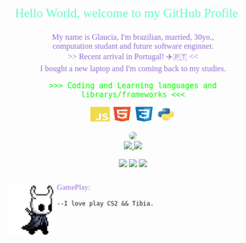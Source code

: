 <div align="center">
  <p style="font-family: fantasy; font-size:25px; color: #61ffca;"> Hello World, welcome to my GitHub Profile 🖖</p>

  <p style="font-family: serif; font-size:16px; color: #956fd0"> My name is Glaucia, I'm brazilian, married, 30yo., <br>computation studant and future software enginner.<br>
  >> Recent arrival in Portugal! ✈️🇵🇹 << <br>I bought a new laptop and I'm coming back to my studies.</p>

  <p style="font-family: monospace; font-size:15px; color: #00ff00"> >>> Coding and Learning languages and librarys/frameworks <<< </p>
</div>

<div align="center"> 
  <img alt="Gaah-Js" height="30" width="40" src="https://raw.githubusercontent.com/devicons/devicon/master/icons/javascript/javascript-plain.svg">
  <img alt="Gaah-HTML" height="30" width="40" src="https://raw.githubusercontent.com/devicons/devicon/master/icons/html5/html5-original.svg">
  <img alt="Gaah-CSS" height="30" width="40" src="https://raw.githubusercontent.com/devicons/devicon/master/icons/css3/css3-original.svg">
  <img alt="Gaah-Python" height="30" width="40" src="https://raw.githubusercontent.com/devicons/devicon/master/icons/python/python-original.svg"> 
 
</div>
<br>

<div align="center">
  <img width="70%" height="" style="border-radius:20px;" src="https://cdnb.artstation.com/p/assets/images/images/031/653/819/original/pixel-jeff-witch.gif?1604239834">
</div>

<div align="center">
  <a href="https://github.com/gaahta">
  <img height="160em" src="https://github-readme-stats.vercel.app/api?username=gaahta&theme=aura&rank_icon=github&show_icons=true&include_all_commits=true&count_private=true"/>
  <img height="160em" src="https://github-readme-stats.vercel.app/api/top-langs/?username=gaahta&layout=compact&langs_count=6&theme=aura"/> 
</div> <br>

<div align="center">
  <a href = "mailto:glaucia.fernandez@gmail.com"><img src="https://img.shields.io/badge/-Gmail-%23333?style=for-the-badge&logo=gmail&logoColor=white" target="_blank"></a>
  <a href="https://www.linkedin.com/in/gaahta" target="_blank"><img src="https://img.shields.io/badge/-LinkedIn-%230077B5?style=for-the-badge&logo=linkedin&logoColor=white" target="_blank"></a> 
  <a href="https://instagram.com/gaahta" target="_blank"><img src="https://img.shields.io/badge/-Instagram-%23E4405F?style=for-the-badge&logo=instagram&logoColor=white" target="_blank"></a>  
</div>

##

<img align="left" src="https://raw.githubusercontent.com/TanZng/TanZng/master/assets/hollor_knight3.gif" width="100"/>

<p style="font-family: fantasy; font-size:15px; color: #956fd0;"> GamePlay:</p>

    --I love play CS2 && Tibia.

  <!--  <img alt="Gaah-Csharp" height="30" width="40" src="https://raw.githubusercontent.com/devicons/devicon/master/icons/csharp/csharp-original.svg"> 
  <img alt="Gaah-Ts" height="30" width="40" src="https://raw.githubusercontent.com/devicons/devicon/master/icons/typescript/typescript-plain.svg">
  <img alt="Gaah-Python" height="30" width="40" src="https://raw.githubusercontent.com/devicons/devicon/master/icons/python/python-original.svg"> 
  <img alt="Gaah-Java" height="30" width="40" src="https://raw.githubusercontent.com/devicons/devicon/master/icons/java/java-original.svg">
  <img alt="Gaah-React" height="30" width="40" src="https://raw.githubusercontent.com/devicons/devicon/master/icons/react/react-original.svg"> 
  <img alt="Gaah-Angular" height="30" width="40" src="https://raw.githubusercontent.com/devicons/devicon/55609aa5bd817ff167afce0d965585c92040787a/icons/angularjs/angularjs-original.svg">  -->

    


  
 
